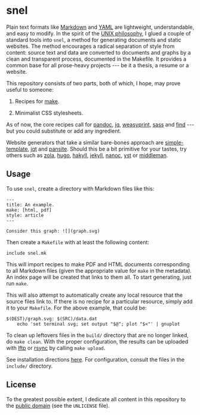 snel
==============================================================================

Plain text formats like [Markdown](http://commonmark.org/help/) and 
[YAML](http://www.yaml.org/spec/) are lightweight, understandable, and easy to 
modify. In the spirit of the [UNIX 
philosophy](https://en.wikipedia.org/wiki/Unix_philosophy), I glued a couple 
of standard tools into `snel`, a method for generating documents and static 
websites. The method encourages a radical separation of style from content: 
source text and data are converted to documents and graphs by a clean and 
transparent process, documented in the Makefile. It provides a common base for 
all prose-heavy projects --- be it a thesis, a resume or a website.

This repository consists of two parts, both of which, I hope, may prove useful 
to someone:

1.  Recipes for [make](https://www.gnu.org/software/make).

2.  Minimalist CSS stylesheets.

As of now, the core recipes call for [pandoc](http://pandoc.org/), 
[jq](https://stedolan.github.io/jq/), [weasyprint](https://weasyprint.org/), 
[sass](http://sass-lang.com/) and 
[find](https://www.gnu.org/software/findutils/) --- but you could substitute 
or add any ingredient. 
 
Website generators that take a similar bare-bones approach are 
[simple-template](https://github.com/simple-template/pandoc), 
[jqt](https://fadado.github.io/jqt/) and 
[pansite](https://github.com/wcaleb/website). Should this be a bit primitive 
for your tastes, try others such as [zola](https://www.getzola.org/), 
[hugo](http://gohugo.io/), [hakyll](https://jaspervdj.be/hakyll/about.html),
[jekyll](http://jekyllrb.com/), [nanoc](https://nanoc.ws/), 
[yst](https://github.com/jgm/yst) or [middleman](https://middlemanapp.com/). 


Usage
-------------------------------------------------------------------------------

To use `snel`, create a directory with Markdown files like this:

    ---
    title: An example.
    make: [html, pdf]
    style: article
    ---

    Consider this graph: ![](graph.svg)

Then create a `Makefile` with at least the following content:

    include snel.mk

This will import recipes to make PDF and HTML documents corresponding to all 
Markdown files (given the appropriate value for `make` in the metadata). An 
index page will be created that links to them all. To start generating, just 
run `make`.

This will also attempt to automatically create any local resource that the 
source files link to. If there is no recipe for a particular resource, simply 
add it to your `Makefile`. For the above example, that could be:

    $(DEST)/graph.svg: $(SRC)/data.dat
        echo 'set terminal svg; set output "$@"; plot "$<"' | gnuplot

To clean up leftovers files in the `build/` directory that are no longer 
linked, do `make clean`. With the proper configuration, the results can be 
uploaded with [lftp](http://lftp.yar.ru/) or [rsync](https://rsync.samba.org/) 
by calling `make upload`.

See installation directions [here](INSTALL.md). For configuration, consult the 
files in the `include/` directory.


License
------------------------------------------------------------------------------

To the greatest possible extent, I dedicate all content in this
repository to the [public domain](https://unlicense.org/) (see the
`UNLICENSE` file).

